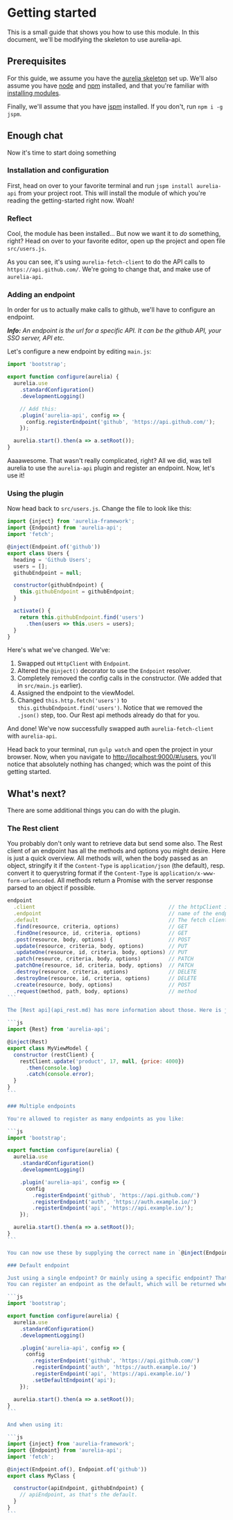 # Getting started

This is a small guide that shows you how to use this module.
In this document, we'll be modifying the skeleton to use aurelia-api.

## Prerequisites

For this guide, we assume you have the [aurelia skeleton](https://github.com/aurelia/skeleton-navigation) set up.
We'll also assume you have [node](https://nodejs.org/en/) and [npm](https://www.npmjs.com/) installed, and that you're familiar with [installing modules](https://docs.npmjs.com/).

Finally, we'll assume that you have [jspm](http://jspm.io) installed. If you don't, run `npm i -g jspm`.

## Enough chat

Now it's time to start doing something

### Installation and configuration

First, head on over to your favorite terminal and run `jspm install aurelia-api` from your project root.
This will install the module of which you're reading the getting-started right now. Woah!

### Reflect

Cool, the module has been installed... But now we want it to _do_ something, right?
Head on over to your favorite editor, open up the project and open file `src/users.js`.

As you can see, it's using `aurelia-fetch-client` to do the API calls to `https://api.github.com/`.
We're going to change that, and make use of `aurelia-api`.

### Adding an endpoint

In order for us to actually make calls to github, we'll have to configure an endpoint.

_**Info:** An endpoint is the url for a specific API. It can be the github API, your SSO server, API etc._

Let's configure a new endpoint by editing `main.js`:

```js
import 'bootstrap';

export function configure(aurelia) {
  aurelia.use
    .standardConfiguration()
    .developmentLogging()

    // Add this:
    .plugin('aurelia-api', config => {
      config.registerEndpoint('github', 'https://api.github.com/');
    });

  aurelia.start().then(a => a.setRoot());
}
```

Aaaawesome. That wasn't really complicated, right?
All we did, was tell aurelia to use the `aurelia-api` plugin and register an endpoint. Now, let's use it!

### Using the plugin

Now head back to `src/users.js`. Change the file to look like this:

```js
import {inject} from 'aurelia-framework';
import {Endpoint} from 'aurelia-api';
import 'fetch';

@inject(Endpoint.of('github'))
export class Users {
  heading = 'Github Users';
  users = [];
  githubEndpoint = null;

  constructor(githubEndpoint) {
    this.githubEndpoint = githubEndpoint;
  }

  activate() {
    return this.githubEndpoint.find('users')
      .then(users => this.users = users);
  }
}
```

Here's what we've changed. We've:

1. Swapped out `HttpClient` with `Endpoint`.
2. Altered the `@inject()` decorator to use the `Endpoint` resolver.
3. Completely removed the config calls in the constructor. (We added that in `src/main.js` earlier).
4. Assigned the endpoint to the viewModel.
5. Changed `this.http.fetch('users')` to `this.githubEndpoint.find('users')`. Notice that we removed the `.json()` step, too. Our Rest api methods already do that for you.

And done! We've now successfully swapped auth `aurelia-fetch-client` with `aurelia-api`.

Head back to your terminal, run `gulp watch` and open the project in your browser. Now, when you navigate to <http://localhost:9000/#/users>, you'll notice that absolutely nothing has changed; which was the point of this getting started.

## What's next?

There are some additional things you can do with the plugin.

### The Rest client

You probably don't only want to retrieve data but send some also. The Rest client of an endpoint has all the methods and options you might desire. Here is just a quick overview. All methods will, when the body passed as an object, stringify it if the `Content-Type` is `application/json` (the default), resp. convert it to querystring format if the `Content-Type` is `application/x-www-form-urlencoded`. All methods return a Promise with the server response parsed to an object if possible.

````js
endpoint
  .client                                           // the httpClient instance
  .endpoint                                         // name of the endpoint
  .default                                          // The fetch client defaults
  .find(resource, criteria, options)                // GET
  .findOne(resource, id, criteria, options)         // GET
  .post(resource, body, options) {                  // POST
  .update(resource, criteria, body, options)        // PUT
  .updateOne(resource, id, criteria, body, options) // PUT
  .patch(resource, criteria, body, options)         // PATCH
  .patchOne(resource, id, criteria, body, options)  // PATCH
  .destroy(resource, criteria, options)             // DELETE
  .destroyOne(resource, id, criteria, options)      // DELETE
  .create(resource, body, options)                  // POST
  .request(method, path, body, options)             // method
```

The [Rest api](api_rest.md) has more information about those. Here is just another quick example:

```js
import {Rest} from 'aurelia-api';

@inject(Rest)
export class MyViewModel {
  constructor (restClient) {
    restClient.update('product', 17, null, {price: 4000})
      .then(console.log)
      .catch(console.error);
  }
}
```

### Multiple endpoints

You're allowed to register as many endpoints as you like:

```js
import 'bootstrap';

export function configure(aurelia) {
  aurelia.use
    .standardConfiguration()
    .developmentLogging()

    .plugin('aurelia-api', config => {
      config
        .registerEndpoint('github', 'https://api.github.com/')
        .registerEndpoint('auth', 'https://auth.example.io/')
        .registerEndpoint('api', 'https://api.example.io/');
    });

  aurelia.start().then(a => a.setRoot());
}
```

You can now use these by supplying the correct name in `@inject(Endpoint.of(name))` (replace `name` with `'github'`, `'auth'` or `'api'`).

### Default endpoint

Just using a single endpoint? Or mainly using a specific endpoint? That's fine.
You can register an endpoint as the default, which will be returned whenever you don't specify an endpoint name.

```js
import 'bootstrap';

export function configure(aurelia) {
  aurelia.use
    .standardConfiguration()
    .developmentLogging()

    .plugin('aurelia-api', config => {
      config
        .registerEndpoint('github', 'https://api.github.com/')
        .registerEndpoint('auth', 'https://auth.example.io/')
        .registerEndpoint('api', 'https://api.example.io/')
        .setDefaultEndpoint('api');
    });

  aurelia.start().then(a => a.setRoot());
}
```

And when using it:

```js
import {inject} from 'aurelia-framework';
import {Endpoint} from 'aurelia-api';
import 'fetch';

@inject(Endpoint.of(), Endpoint.of('github'))
export class MyClass {

  constructor(apiEndpoint, githubEndpoint) {
    // apiEndpoint, as that's the default.
  }
}
```
